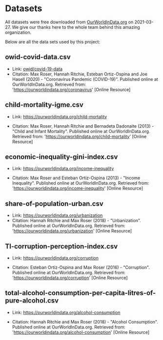 # Datasets
All datasets were free downloaded from [OurWorldInData.org](https://ourworldindata.org/) on 2021-03-27. We give our thanks here to the whole team behind this amazing organization.

Below are all the data sets used by this project:

## owid-covid-data.csv
- Link: [owid/covid-19-data](https://github.com/owid/covid-19-data/tree/master/public/data)
- Citation: Max Roser, Hannah Ritchie, Esteban Ortiz-Ospina and Joe Hasell (2020) - "Coronavirus Pandemic (COVID-19)". Published online at OurWorldInData.org. Retrieved from: 'https://ourworldindata.org/coronavirus' [Online Resource]

## child-mortality-igme.csv
- Link: https://ourworldindata.org/child-mortality

- Citation: Max Roser, Hannah Ritchie and Bernadeta Dadonaite (2013) - "Child and Infant Mortality". Published online at OurWorldInData.org. Retrieved from: 'https://ourworldindata.org/child-mortality' [Online Resource]

## economic-inequality-gini-index.csv
- Link: https://ourworldindata.org/income-inequality

- Citation: Max Roser and Esteban Ortiz-Ospina (2013) - "Income Inequality". Published online at OurWorldInData.org. Retrieved from: 'https://ourworldindata.org/income-inequality' [Online Resource]

## share-of-population-urban.csv
- Link: https://ourworldindata.org/urbanization
- Citation: Hannah Ritchie and Max Roser (2018) - "Urbanization". Published online at OurWorldInData.org. Retrieved from: 'https://ourworldindata.org/urbanization' [Online Resource]

## TI-corruption-perception-index.csv
- Link: https://ourworldindata.org/corruption

- Citation: Esteban Ortiz-Ospina and Max Roser (2016) - "Corruption". Published online at OurWorldInData.org. Retrieved from: 'https://ourworldindata.org/corruption' [Online Resource]

## total-alcohol-consumption-per-capita-litres-of-pure-alcohol.csv
- Link: https://ourworldindata.org/alcohol-consumption

- Citation: Hannah Ritchie and Max Roser (2018) - "Alcohol Consumption". Published online at OurWorldInData.org. Retrieved from: 'https://ourworldindata.org/alcohol-consumption' [Online Resource]